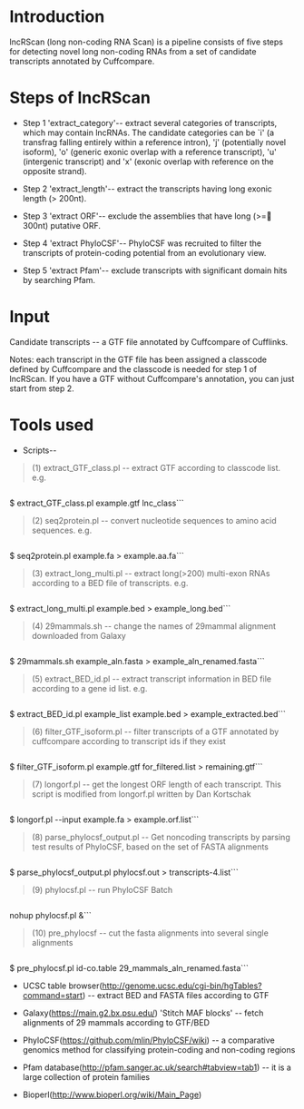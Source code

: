# Introduction #
lncRScan (long non-coding RNA Scan) is a pipeline consists of five steps for detecting novel long non-coding RNAs from a set of candidate transcripts annotated by Cuffcompare.

# Steps of lncRScan #
  * Step 1 'extract\_category'-- extract several categories of transcripts, which may contain lncRNAs. The candidate categories can be `i' (a transfrag falling entirely within a reference intron), 'j' (potentially novel isoform), 'o'
(generic exonic overlap with a reference transcript), 'u' (intergenic transcript) and 'x' (exonic overlap with reference on the opposite strand).

  * Step 2 'extract\_length'-- extract the transcripts having long exonic length (> 200nt).

  * Step 3 'extract ORF'-- exclude the assemblies that have long (>= 300nt) putative ORF.

  * Step 4 'extract PhyloCSF'-- PhyloCSF was recruited to filter the transcripts of protein-coding potential from an evolutionary view.

  * Step 5 'extract Pfam'-- exclude transcripts with significant domain hits by searching Pfam.

# Input #
Candidate transcripts -- a GTF file annotated by Cuffcompare of Cufflinks.

Notes: each transcript in the GTF file has been assigned a classcode defined by
Cuffcompare and the classcode is needed for step 1 of lncRScan. If you have a GTF without Cuffcompare's annotation, you can just start from step 2.

# Tools used #
  * Scripts--

> (1) extract\_GTF\_class.pl -- extract GTF according to classcode list. e.g.

> ```
$ extract_GTF_class.pl example.gtf lnc_class```

> (2) seq2protein.pl -- convert nucleotide sequences to amino acid sequences. e.g.

> ```
$ seq2protein.pl example.fa > example.aa.fa```

> (3) extract\_long\_multi.pl -- extract long(>200) multi-exon RNAs according to a BED file of transcripts. e.g.

> ```
$ extract_long_multi.pl example.bed > example_long.bed```

> (4) 29mammals.sh -- change the names of 29mammal alignment downloaded from Galaxy

> ```
$ 29mammals.sh example_aln.fasta > example_aln_renamed.fasta```

> (5) extract\_BED\_id.pl -- extract transcript information in BED file according to a gene id list. e.g.

> ```
$ extract_BED_id.pl example_list example.bed > example_extracted.bed```

> (6) filter\_GTF\_isoform.pl -- filter transcripts of a GTF annotated by cuffcompare according to transcript ids if they exist

> ```
$ filter_GTF_isoform.pl example.gtf for_filtered.list > remaining.gtf```

> (7) longorf.pl -- get the longest ORF length of each transcript. This script is  modified from longorf.pl written by Dan Kortschak

> ```
$ longorf.pl --input example.fa > example.orf.list```

> (8) parse\_phylocsf\_output.pl -- Get noncoding transcripts by parsing test results of PhyloCSF, based on the set of FASTA alignments

> ```
$ parse_phylocsf_output.pl phylocsf.out > transcripts-4.list```

> (9) phylocsf.pl -- run PhyloCSF Batch

> ```
nohup phylocsf.pl &```

> (10) pre\_phylocsf -- cut the fasta alignments into several single alignments

> ```
$ pre_phylocsf.pl id-co.table 29_mammals_aln_renamed.fasta```

  * UCSC table browser(http://genome.ucsc.edu/cgi-bin/hgTables?command=start) -- extract BED and FASTA files according to GTF

  * Galaxy(https://main.g2.bx.psu.edu/) 'Stitch MAF blocks' -- fetch alignments of 29 mammals according to GTF/BED

  * PhyloCSF(https://github.com/mlin/PhyloCSF/wiki) -- a comparative genomics method for classifying protein-coding and non-coding regions

  * Pfam database(http://pfam.sanger.ac.uk/search#tabview=tab1) -- it is a large collection of protein families

  * Bioperl(http://www.bioperl.org/wiki/Main_Page)